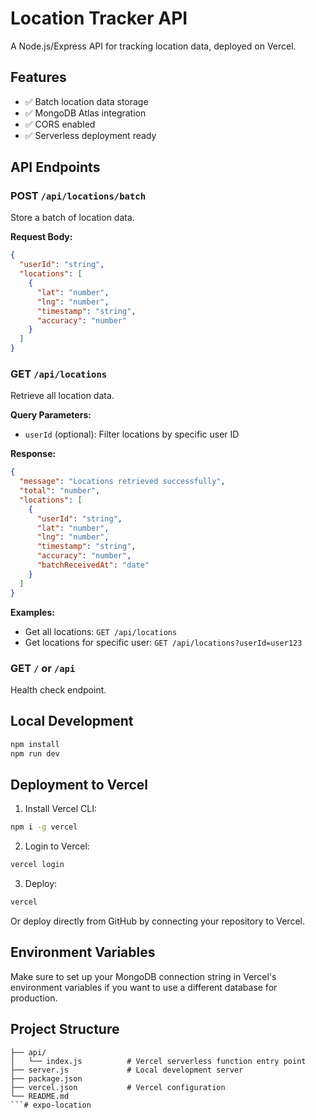 # Location Tracker API

A Node.js/Express API for tracking location data, deployed on Vercel.

## Features

- ✅ Batch location data storage
- ✅ MongoDB Atlas integration
- ✅ CORS enabled
- ✅ Serverless deployment ready

## API Endpoints

### POST `/api/locations/batch`
Store a batch of location data.

**Request Body:**
```json
{
  "userId": "string",
  "locations": [
    {
      "lat": "number",
      "lng": "number", 
      "timestamp": "string",
      "accuracy": "number"
    }
  ]
}
```

### GET `/api/locations`
Retrieve all location data.

**Query Parameters:**
- `userId` (optional): Filter locations by specific user ID

**Response:**
```json
{
  "message": "Locations retrieved successfully",
  "total": "number",
  "locations": [
    {
      "userId": "string",
      "lat": "number",
      "lng": "number",
      "timestamp": "string",
      "accuracy": "number",
      "batchReceivedAt": "date"
    }
  ]
}
```

**Examples:**
- Get all locations: `GET /api/locations`
- Get locations for specific user: `GET /api/locations?userId=user123`

### GET `/` or `/api`
Health check endpoint.

## Local Development

```bash
npm install
npm run dev
```

## Deployment to Vercel

1. Install Vercel CLI:
```bash
npm i -g vercel
```

2. Login to Vercel:
```bash
vercel login
```

3. Deploy:
```bash
vercel
```

Or deploy directly from GitHub by connecting your repository to Vercel.

## Environment Variables

Make sure to set up your MongoDB connection string in Vercel's environment variables if you want to use a different database for production.

## Project Structure

```
├── api/
│   └── index.js          # Vercel serverless function entry point
├── server.js             # Local development server
├── package.json
├── vercel.json           # Vercel configuration
└── README.md
```# expo-location
